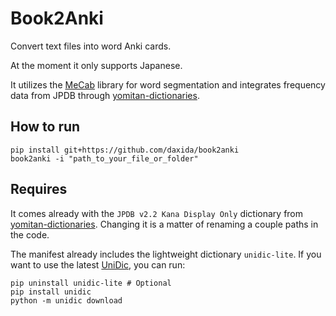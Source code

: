 # Book2Anki

Convert text files into word Anki cards. 

At the moment it only supports Japanese.

It utilizes the [MeCab](https://github.com/SamuraiT/mecab-python3) library for word segmentation and integrates frequency data from JPDB through [yomitan-dictionaries](https://github.com/Kuuuube/yomitan-dictionaries).

## How to run

```
pip install git+https://github.com/daxida/book2anki
book2anki -i "path_to_your_file_or_folder"
```

## Requires

It comes already with the `JPDB v2.2 Kana Display Only` dictionary from [yomitan-dictionaries](https://github.com/Kuuuube/yomitan-dictionaries). Changing it is a matter of renaming a couple paths in the code.

The manifest already includes the lightweight dictionary `unidic-lite`. If you want to use the latest [UniDic](https://github.com/SamuraiT/mecab-python3?tab=readme-ov-file#dictionaries), you can run:
```
pip uninstall unidic-lite # Optional
pip install unidic
python -m unidic download
```
